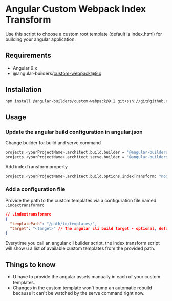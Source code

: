 # Angular Custom Webpack Index Transform

Use this script to choose a custom root template (default is index.html) for building your angular application.

## Requirements
- Angular 9.x
- @angular-builders/custom-webpack@9.x


## Installation

```bash
npm install @angular-builders/custom-webpack@9.2 git+ssh://git@github.com:dev-marlon/angular-custom-webpack-index-transform.git
```

## Usage

### Update the angular build configuration in angular.json

Change builder for build and serve command
```bash
projects.<yourProjectName>.architect.build.builder = "@angular-builders/custom-webpack:browser"
projects.<yourProjectName>.architect.serve.builder = "@angular-builders/custom-webpack:dev-server"

```
Add indexTransform property
```bash
projects.<yourProjectName>.architect.build.options.indexTransform: "node_modules/angular-custom-webpack-index-transform/index.js"        
```

### Add a configuration file

Provide the path to the custom templates via a configuration file named `.indextransformrc`

```json
// .indextransformrc
{
  "templatePath": "/path/to/templates/",
  "target": "<target>" // The angular cli build target - optional, default is "serve"
}
```
Everytime you call an angular cli builder script, the index transform script will show u a list of available custom templates from the provided path.

## Things to know
- U have to provide the angular assets manually in each of your custom templates.
- Changes in the custom template won't bump an automatic rebuild because it can't be watched by the serve command right now.
